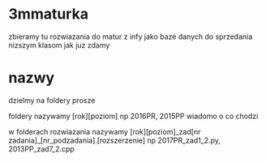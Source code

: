 # 3mmaturka
zbieramy tu rozwiazania do matur z infy jako baze danych do sprzedania nizszym klasom jak juz zdamy
# nazwy
dzielmy na foldery prosze  
  
foldery nazywamy [rok][poziom] np 2016PR, 2015PP wiadomo o co chodzi  
  
w folderach rozwiazania nazywamy [rok][poziom]\_zad[nr zadania]\_[nr_podzadania].[rozszerzenie] np 2017PR_zad1_2.py, 2013PP_zad7_2.cpp
  
